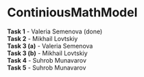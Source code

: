 # ContiniousMathModel
**Task 1** - Valeria Semenova (done)  
**Task 2** - Mikhail Lovtskiy  
**Task 3 (a)** - Valeria Semenova  
**Task 3 (b)** - Mikhail Lovtskiy  
**Task 4** - Suhrob Munavarov  
**Task 5** - Suhrob Munavarov
